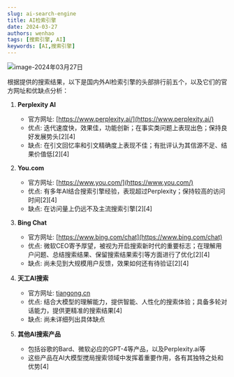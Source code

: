 ```yaml
---
slug: ai-search-engine
title: AI检索引擎
date: 2024-03-27
authors: wenhao
tags: [搜索引擎, AI]
keywords: [AI,搜索引擎]
---
```

![image-2024年03月27日](/img/blog/technology/vue-chrome-extension.png)
<!-- truncate -->

根据提供的搜索结果，以下是国内外AI检索引擎的头部排行前五个，以及它们的官方网址和优缺点分析：

1. **Perplexity AI**
   - 官方网址: [https://www.perplexity.ai/](https://www.perplexity.ai/)
   - 优点: 迭代速度快，效果佳，功能创新；在事实类问题上表现出色；保持良好发展势头[2][4]
   - 缺点: 在引文回忆率和引文精确度上表现不佳；有批评认为其信源不足、结果价值低[2][4]

2. **You.com**
   - 官方网址: [https://www.you.com/](https://www.you.com/)
   - 优点: 有多年AI结合搜索引擎经验，表现超过Perplexity；保持较高的访问时间[2][4]
   - 缺点: 在访问量上仍远不及主流搜索引擎[2][4]

3. **Bing Chat**
   - 官方网址: [https://www.bing.com/chat](https://www.bing.com/chat)
   - 优点: 微软CEO寄予厚望，被视为开启搜索新时代的重要标志；在理解用户问题、总结搜索结果、保留搜索结果索引等方面进行了优化[2][4]
   - 缺点: 尚未见到大规模用户反馈，效果如何还有待验证[2][4]

4. **天工AI搜索**
   - 官方网址: [tiangong.cn](tiangong.cn)
   - 优点: 结合大模型的理解能力，提供智能、人性化的搜索体验；具备多轮对话能力，提供更精准的搜索结果[4]
   - 缺点: 尚未详细列出具体缺点

5. **其他AI搜索产品**
   - 包括谷歌的Bard、微软必应的GPT-4等产品，以及Perplexity.ai等
   - 这些产品在AI大模型搅局搜索领域中发挥着重要作用，各有其独特之处和优势[4]
